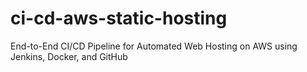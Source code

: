 # ci-cd-aws-static-hosting
End-to-End CI/CD Pipeline for Automated Web Hosting on AWS using Jenkins, Docker, and GitHub
